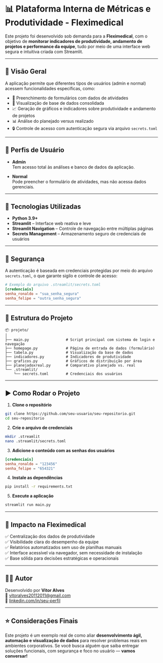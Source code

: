 
# 📊 Plataforma Interna de Métricas e Produtividade - Fleximedical

Este projeto foi desenvolvido sob demanda para a **Fleximedical**, com o objetivo de **monitorar indicadores de produtividade, andamento de projetos e performance da equipe**, tudo por meio de uma interface web segura e intuitiva criada com Streamlit.

---

## 🚀 Visão Geral

A aplicação permite que diferentes tipos de usuários (admin e normal) acessem funcionalidades específicas, como:

- 📝 Preenchimento de formulários com dados de atividades
- 📂 Visualização de base de dados consolidada
- 📈 Geração de gráficos e indicadores sobre produtividade e andamento de projetos
- 📊 Análise do planejado versus realizado
- 🔒 Controle de acesso com autenticação segura via arquivo `secrets.toml`

---

## 👥 Perfis de Usuário

- **Admin**  
  Tem acesso total às análises e banco de dados da aplicação.

- **Normal**  
  Pode preencher o formulário de atividades, mas não acessa dados gerenciais.

---

## 🧠 Tecnologias Utilizadas

- **Python 3.9+**
- **Streamlit** – Interface web reativa e leve
- **Streamlit Navigation** – Controle de navegação entre múltiplas páginas
- **Secrets Management** – Armazenamento seguro de credenciais de usuários

---

## 🔐 Segurança

A autenticação é baseada em credenciais protegidas por meio do arquivo `secrets.toml`, o que garante sigilo e controle de acesso:

```toml
# Exemplo do arquivo .streamlit/secrets.toml
[credenciais]
senha_ronaldo = "sua_senha_segura"
senha_felipe = "outra_senha_segura"
```

---

## 📁 Estrutura do Projeto

```
📦 projeto/
│
├── main.py                 # Script principal com sistema de login e navegação
├── homepage.py             # Página de entrada de dados (formulário)
├── tabela.py               # Visualização da base de dados
├── indicadores.py          # Indicadores de produtividade
├── graficos.py             # Gráficos de distribuição por área
├── planejadoxreal.py       # Comparativo planejado vs. real
└── .streamlit/
    └── secrets.toml        # Credenciais dos usuários
```

---

## ▶️ Como Rodar o Projeto

1. **Clone o repositório**
```bash
git clone https://github.com/seu-usuario/seu-repositorio.git
cd seu-repositorio
```

2. **Crie o arquivo de credenciais**
```bash
mkdir .streamlit
nano .streamlit/secrets.toml
```

3. **Adicione o conteúdo com as senhas dos usuários**
```toml
[credenciais]
senha_ronaldo = "123456"
senha_felipe = "654321"
```

4. **Instale as dependências**
```bash
pip install -r requirements.txt
```

5. **Execute a aplicação**
```bash
streamlit run main.py
```

---

## 💼 Impacto na Fleximedical

✅ Centralização dos dados de produtividade  
✅ Visibilidade clara do desempenho da equipe  
✅ Relatórios automatizados sem uso de planilhas manuais  
✅ Interface acessível via navegador, sem necessidade de instalação  
✅ Base sólida para decisões estratégicas e operacionais  

---

## 👨‍💻 Autor

Desenvolvido por **Vitor Alves**  
📧 vitoralves20112011@gmail.com  
💼 [linkedin.com/in/seu-perfil](https://linkedin.com/in/vit0ralves)

---

## ⭐ Considerações Finais

Este projeto é um exemplo real de como aliar **desenvolvimento ágil, automação e visualização de dados** para resolver problemas reais em ambientes corporativos. Se você busca alguém que saiba entregar soluções funcionais, com segurança e foco no usuário — **vamos conversar!**
